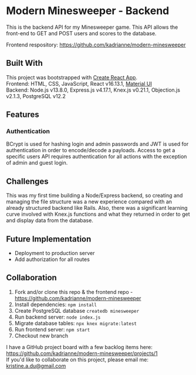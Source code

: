 # Modern Minesweeper - Backend

This is the backend API for my Minesweeper game. This API allows the front-end to GET and POST users and scores to the database. 

Frontend respository: https://github.com/kadrianne/modern-minesweeper


## Built With
This project was bootstrapped with [Create React App](https://github.com/facebook/create-react-app).<br>
Frontend: HTML, CSS, JavaScript, React v16.13.1, [Material UI](https://material-ui.com/)<br>
Backend: Node.js v13.8.0, Express.js v4.17.1, Knex.js v0.21.1, Objection.js v2.1.3, PostgreSQL v12.2

## Features

### Authentication

BCrypt is used for hashing login and admin passwords and JWT is used for authentication in order to encode/decode a payloads. Access to get a specific users  API requires authentication for all actions with the exception of admin and guest login.

## Challenges

This was my first time building a Node/Express backend, so creating and managing the file structure was a new experience compared with an already structured backend like Rails. Also, there was a significant learning curve involved with Knex.js functions and what they returned in order to get and display data from the database. 

## Future Implementation
- Deployment to production server
- Add authorization for all routes

## Collaboration

1. Fork and/or clone this repo & the frontend repo - https://github.com/kadrianne/modern-minesweeper
2. Install dependencies: `npm install`
3. Create PostgreSQL database `createdb minesweeper`
4. Run backend server: `node index.js`
5. Migrate database tables: `npx knex migrate:latest`
6. Run frontend server: `npm start`
7. Checkout new branch
   
I have a GitHub project board with a few backlog items here: https://github.com/kadrianne/modern-minesweeper/projects/1<br>
If you'd like to collaborate on this project, please email me: kristine.a.du@gmail.com